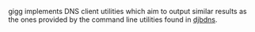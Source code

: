 gigg implements DNS client utilities which aim to output similar results as
the ones provided by the command line utilities found in 
[djbdns](http://cr.yp.to/djbdns.html).
